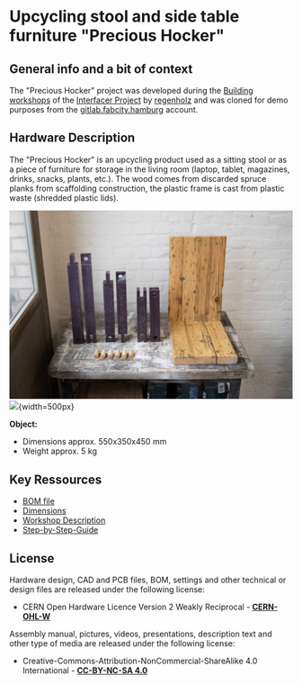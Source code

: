 <!--
SPDX-FileCopyrightText: regenholz <mail@regenholz.de>

SPDX-License-Identifier: CC-BY-NC-SA-4.0
-->

# Upcycling stool and side table furniture "Precious Hocker"

## General info and a bit of context

The "Precious Hocker" project was developed during the [Building workshops](https://www.interfacerproject.eu/news/buildworkshops/) of the [Interfacer Project](https://www.interfacerproject.eu/) by [regenholz](https://regenholz.de) and was cloned for demo purposes from the [gitlab.fabcity.hamburg](https://gitlab.fabcity.hamburg/hardware/interfacer-osh-build-workshops/upcycling-moebelbau-holz-preciousplastic ) account.

## Hardware Description

The "Precious Hocker" is an upcycling product used as a sitting stool or as a piece of furniture for storage in the living room (laptop, tablet, magazines, drinks, snacks, plants, etc.). The wood comes from discarded spruce planks from scaffolding construction, the plastic frame is cast from plastic waste (shredded plastic lids).

![pic](res/assets/media/img/regenholz_precious-hocker_components.jpg)![](res/assets/media/img/regenholz_precious-hocker_rotation_800x800.gif){width=500px}

**Object:**

- Dimensions approx. 550x350x450 mm
- Weight approx. 5 kg

## Key Ressources

- [BOM file](bom.csv)
- [Dimensions](src/mech/dimension-drawing.md)
- [Workshop Description](doc/workshops/build/workshop-description+agenda_de.md)
- [Step-by-Step-Guide](doc/workshops/build/step-by-step_build-guideline.md)

## License

Hardware design, CAD and PCB files, BOM, settings and other technical or design files are released under the following license:
- CERN Open Hardware Licence Version 2 Weakly Reciprocal - **[CERN-OHL-W](/LICENSES/LICENSE_CERN_OHL_W_V2.txt)**

Assembly manual, pictures, videos, presentations, description text and other type of media are released under the following license:
- Creative-Commons-Attribution-NonCommercial-ShareAlike 4.0 International - **[CC-BY-NC-SA 4.0](/LICENSES/CC-BY-NC-SA-4.0.txt)**
